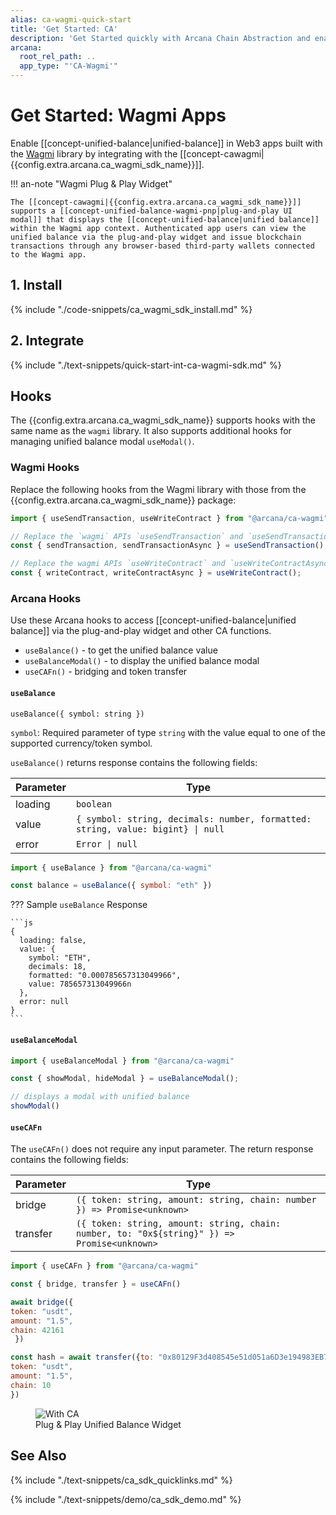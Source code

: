```yaml
---
alias: ca-wagmi-quick-start
title: 'Get Started: CA'
description: 'Get Started quickly with Arcana Chain Abstraction and enable unified balance for users in Wagmi apps. Learn how to integrate Arcana CA Wagmi SDK.'
arcana:
  root_rel_path: ..
  app_type: "'CA-Wagmi'"
---
```


# Get Started: Wagmi Apps

Enable [[concept-unified-balance|unified-balance]] in Web3 apps built with the [Wagmi](https://wagmi.sh/) library by integrating with the [[concept-cawagmi|{{config.extra.arcana.ca_wagmi_sdk_name}}]].

!!! an-note "Wagmi Plug & Play Widget"

    The [[concept-cawagmi|{{config.extra.arcana.ca_wagmi_sdk_name}}]] supports a [[concept-unified-balance-wagmi-pnp|plug-and-play UI modal]] that displays the [[concept-unified-balance|unified balance]] within the Wagmi app context. Authenticated app users can view the unified balance via the plug-and-play widget and issue blockchain transactions through any browser-based third-party wallets connected to the Wagmi app.

## 1. Install

{% include "./code-snippets/ca_wagmi_sdk_install.md" %}

## 2. Integrate

{% include "./text-snippets/quick-start-int-ca-wagmi-sdk.md" %}

## Hooks

The {{config.extra.arcana.ca_wagmi_sdk_name}} supports hooks with the same name as the `wagmi` library. It also supports additional hooks for managing unified balance modal `useModal()`.

### Wagmi Hooks

Replace the following hooks from the Wagmi library with those from the {{config.extra.arcana.ca_wagmi_sdk_name}} package:

```js
import { useSendTransaction, useWriteContract } from "@arcana/ca-wagmi";

// Replace the `wagmi` APIs `useSendTransaction` and `useSendTransactionAsync`
const { sendTransaction, sendTransactionAsync } = useSendTransaction(); 

// Replace the wagmi APIs `useWriteContract` and `useWriteContractAsync`
const { writeContract, writeContractAsync } = useWriteContract(); 
```

### Arcana Hooks

Use these Arcana hooks to access [[concept-unified-balance|unified balance]] via the plug-and-play widget and other CA functions.

* `useBalance()` - to get the unified balance value
* `useBalanceModal()` - to display the unified balance modal
* `useCAFn()`  - bridging and token transfer

#### `useBalance`

`useBalance({ symbol: string })`

`symbol`: Required parameter of type `string` with the value equal to one of the supported currency/token symbol.

`useBalance()` returns response contains the following fields:

| Parameter   | Type             |
|-------------|------------------|
| loading     | `boolean`        |
| value       | `{ symbol: string, decimals: number, formatted: string, value: bigint} \| null` |
| error       | `Error \| null`  |

```js
import { useBalance } from "@arcana/ca-wagmi"

const balance = useBalance({ symbol: "eth" })
```

??? Sample `useBalance` Response

    ```js
    {
      loading: false,
      value: {
        symbol: "ETH",
        decimals: 18,
        formatted: "0.000785657313049966",
        value: 785657313049966n
      },
      error: null
    }
    ```

#### `useBalanceModal`

```jsx
import { useBalanceModal } from "@arcana/ca-wagmi"

const { showModal, hideModal } = useBalanceModal();

// displays a modal with unified balance
showModal()
```

#### `useCAFn`

The `useCAFn()` does not require any input parameter. The return response contains the following fields:

| Parameter   | Type             |
|-------------|-----------------------------------|
| bridge     | `({ token: string, amount: string, chain: number }) => Promise<unknown>` |
| transfer   | `({ token: string, amount: string, chain: number, to: "0x${string}" }) => Promise<unknown>` |

```javascript
import { useCAFn } from "@arcana/ca-wagmi"

const { bridge, transfer } = useCAFn()

await bridge({
token: "usdt",
amount: "1.5",
chain: 42161
 })

const hash = await transfer({to: "0x80129F3d408545e51d051a6D3e194983EB7801e8",
token: "usdt",
amount: "1.5",
chain: 10
})
```

<figure markdown="span">
  <img class="an-screenshots-noeffects width_50pc" alt="With CA" src="{{config.extra.arcana.img_dir}}/pnp_wagmi_unified_balance.{{config.extra.arcana.img_gif}}"/>
  <figcaption>Plug & Play Unified Balance Widget</figcaption>
</figure>

## See Also

<!---
{% include "./text-snippets/quick-start-common-examples.md" %}
-->

{% include "./text-snippets/ca_sdk_quicklinks.md" %}

{% include "./text-snippets/demo/ca_sdk_demo.md" %}

